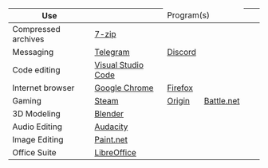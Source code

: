 | Use | <td colspan=3>Program(s) | | |
|---|---|---|---|
| Compressed archives |  [7-zip](http://www.7-zip.org)  |
| Messaging | [Telegram](https://telegram.me) | [Discord](https://discordapp.com) |
| Code editing | [Visual Studio Code](https://code.visualstudio.com/) |
| Internet browser | [Google Chrome](https://www.google.com/chrome/browser/desktop/index.html) | [Firefox](https://www.mozilla.org/en-US/firefox/) |
| Gaming | [Steam]() | [Origin]() | [Battle.net]() |
| 3D Modeling | [Blender]() |
| Audio Editing | [Audacity]() |
| Image Editing | [Paint.net]() |
| Office Suite | [LibreOffice]() |